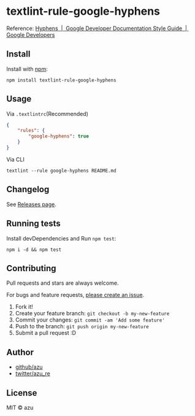 # textlint-rule-google-hyphens

Reference: [Hyphens  |  Google Developer Documentation Style Guide  |  Google Developers](https://developers.google.com/style/hyphens "Hyphens  |  Google Developer Documentation Style Guide  |  Google Developers")

## Install

Install with [npm](https://www.npmjs.com/):

    npm install textlint-rule-google-hyphens

## Usage

Via `.textlintrc`(Recommended)

```json
{
    "rules": {
        "google-hyphens": true
    }
}
```

Via CLI

```
textlint --rule google-hyphens README.md
```


## Changelog

See [Releases page](https://github.com/textlint-rule/textlint-rule-preset-google/releases).

## Running tests

Install devDependencies and Run `npm test`:

    npm i -d && npm test

## Contributing

Pull requests and stars are always welcome.

For bugs and feature requests, [please create an issue](https://github.com/textlint-rule/textlint-rule-preset-google/issues).

1. Fork it!
2. Create your feature branch: `git checkout -b my-new-feature`
3. Commit your changes: `git commit -am 'Add some feature'`
4. Push to the branch: `git push origin my-new-feature`
5. Submit a pull request :D

## Author

- [github/azu](https://github.com/azu)
- [twitter/azu_re](https://twitter.com/azu_re)

## License

MIT © azu

